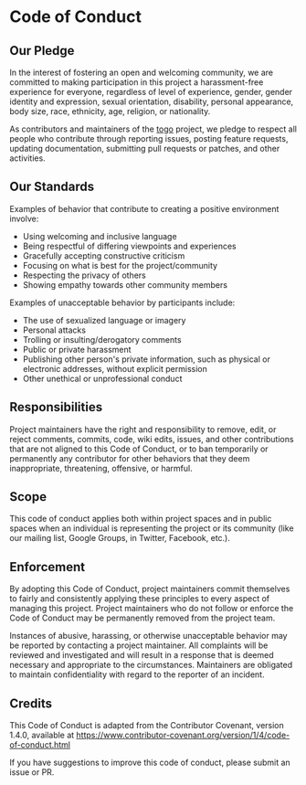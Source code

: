# Code of Conduct

## Our Pledge

In the interest of fostering an open and welcoming community, we are committed to making participation in this project a harassment-free experience for everyone, regardless of level of experience, gender, gender identity and expression, sexual orientation, disability, personal appearance, body size, race, ethnicity, age, religion, or nationality.

As contributors and maintainers of the [togo](https://github.com/opentogo/logger) project, we pledge to respect all people who contribute through reporting issues, posting feature requests, updating documentation, submitting pull requests or patches, and other activities.

## Our Standards

Examples of behavior that contribute to creating a positive environment involve:

* Using welcoming and inclusive language
* Being respectful of differing viewpoints and experiences
* Gracefully accepting constructive criticism
* Focusing on what is best for the project/community
* Respecting the privacy of others
* Showing empathy towards other community members

Examples of unacceptable behavior by participants include:

* The use of sexualized language or imagery
* Personal attacks
* Trolling or insulting/derogatory comments
* Public or private harassment
* Publishing other person's private information, such as physical or electronic addresses, without explicit permission
* Other unethical or unprofessional conduct

## Responsibilities

Project maintainers have the right and responsibility to remove, edit, or reject comments, commits, code, wiki edits, issues, and other contributions that are not aligned to this Code of Conduct, or to ban temporarily or permanently any contributor for other behaviors that they deem inappropriate, threatening, offensive, or harmful.

## Scope 
 
This code of conduct applies both within project spaces and in public spaces when an individual is representing the project or its community (like our mailing list, Google Groups, in Twitter, Facebook, etc.).

## Enforcement

By adopting this Code of Conduct, project maintainers commit themselves to fairly and consistently applying these principles to every aspect of managing this project. Project maintainers who do not follow or enforce the Code of Conduct may be permanently removed from the project team.

Instances of abusive, harassing, or otherwise unacceptable behavior may be reported by contacting a project maintainer. All complaints will be reviewed and investigated and will result in a response that is deemed necessary and appropriate to the circumstances. Maintainers are obligated to maintain confidentiality with regard to the reporter of an incident.

## Credits
This Code of Conduct is adapted from the Contributor Covenant, version 1.4.0, available at https://www.contributor-covenant.org/version/1/4/code-of-conduct.html

If you have suggestions to improve this code of conduct, please submit an issue or PR.


